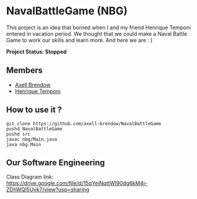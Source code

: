 # NavalBattleGame (NBG)
This project is an idea that borned when I and my friend Henrique Temponi entered in vacation period. We thought that we could make a Naval Battle Game to work our skills and learn more. And here we are : )

**Project Status: Stopped**

## Members

- [Axell Brendow](https://github.com/axell-brendow)
- [Henrique Temponi](https://github.com/Henrique-Temponi)

## How to use it ?

````shell script
git clone https://github.com/axell-brendow/NavalBattleGame
pushd NavalBattleGame
pushd src
javac nbg/Main.java
java nbg.Main

````

## Our Software Engineering

Class Diagram link: https://drive.google.com/file/d/15qYeiNqttWI90dg6kM4j-ZDhWQl5Uyk7/view?usp=sharing
